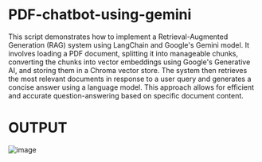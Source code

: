# PDF-chatbot-using-gemini

This script demonstrates how to implement a Retrieval-Augmented Generation (RAG) system using LangChain and Google's Gemini model. It involves loading a PDF document, splitting it into manageable chunks, converting the chunks into vector embeddings using Google's Generative AI, and storing them in a Chroma vector store. The system then retrieves the most relevant documents in response to a user query and generates a concise answer using a language model. This approach allows for efficient and accurate question-answering based on specific document content.


# OUTPUT 
![image](https://github.com/user-attachments/assets/8edd3424-4fb3-412c-bd8a-e177c93e0e6c)
